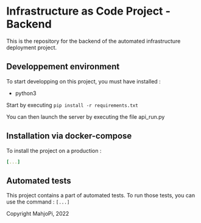 # Infrastructure as Code Project - Backend

This is the repository for the backend of the automated infrastructure deployment project.

## Developpement environment

To start developping on this project, you must have installed :
- python3

Start by executing `pip install -r requirements.txt`

You can then launch the server by executing the file api_run.py

## Installation via docker-compose

To install the project on a production :

```yml
[...]
```

## Automated tests

This project contains a part of automated tests. To run those tests, you can use the command : `[...]`

Copyright MahjoPi, 2022

